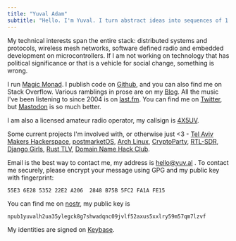 ```yaml
---
title: "Yuval Adam"
subtitle: "Hello. I'm Yuval. I turn abstract ideas into sequences of 1's and 0's."
---
```


My technical interests span the entire stack: distributed systems and protocols, wireless mesh networks, software defined radio and embedded development on microcontrollers. If I am not working on technology that has political significance or that is a vehicle for social change, something is wrong.

I run [Magic Monad](https://magicmonad.com). I publish code on [Github](https://github.com/yuvadm), and you can also find me on Stack Overflow. Various ramblings in prose are on my [Blog](/blog). All the music I've been listening to since 2004 is on [last.fm](https://www.last.fm/user/yuval). You can find me on [Twitter](https://twitter.com/yuvadm), but [Mastodon](https://mastodon.social/@yuvadm) is so much better.

I am also a licensed amateur radio operator, my callsign is [4X5UV](https://www.qrz.com/db/4X5UV).

Some current projects I'm involved with, or otherwise just <3 - [Tel Aviv Makers Hackerspace](https://www.telavivmakers.org), [postmarketOS](https://postmarketos.org), [Arch Linux](https://archlinux.org), [CryptoParty](https://www.cryptoparty.org), [RTL-SDR](https://www.rtl-sdr.com), [Django Girls](https://djangogirls.org), [Rust TLV](https://www.meetup.com/Rust-TLV/), [Domain Name Hack Club](https://namehack.club/).

Email is the best way to contact me, my address is [hello@yuv.al](mailto:hello@yuv.al) . To contact me securely, please encrypt your message using GPG and my public key with fingerprint:

`55E3 6E28 5352 22E2 A206  2848 B75B 5FC2 FA1A FE15`

You can find me on [nostr](https://primal.net/p/npub1yuvalh2ua35ylegck8g7shwadqnc09jvlf52axus5xxlry59m57qm7lzvf), my public key is

`npub1yuvalh2ua35ylegck8g7shwadqnc09jvlf52axus5xxlry59m57qm7lzvf`

My identities are signed on [Keybase](https://keybase.io/yuvadm).